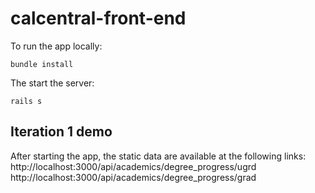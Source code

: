# calcentral-front-end


To run the app locally:
```
bundle install
```
The start the server:
```
rails s
```
## Iteration 1 demo
After starting the app, the static data are available at the following links:
http://localhost:3000/api/academics/degree_progress/ugrd
http://localhost:3000/api/academics/degree_progress/grad
